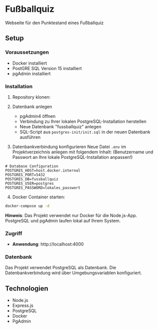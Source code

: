 # Fußballquiz
Webseite für den Punktestand eines Fußballquiz

## Setup

### Voraussetzungen
- Docker installiert
- PostGRE SQL Version 15 installiert
- pgAdmin installiert

### Installation

1. Repository klonen:

2. Datenbank anlegen
   - pgAdmin4 öffnen
   - Verbindung zu Ihrer lokalen PostgreSQL-Installation herstellen
   - Neue Datenbank "fussballquiz" anlegen
   - SQL-Script aus `postgres-init/init.sql` in der neuen Datenbank ausführen

3. Datenbankverbindung konfigurieren
   Neue Datei `.env` im Projektverzeichnis anlegen mit folgendem Inhalt:
   (Benutzername und Passwort an Ihre lokale PostgreSQL-Installation anpassen!)

```
# Database Configuration
POSTGRES_HOST=host.docker.internal
POSTGRES_PORT=5432
POSTGRES_DB=fussballquiz
POSTGRES_USER=postgres
POSTGRES_PASSWORD=lokales_passwort
```

4. Docker Container starten:
```bash
docker-compose up -d
```

**Hinweis**: Das Projekt verwendet nur Docker für die Node.js-App. PostgreSQL und pgAdmin laufen lokal auf Ihrem System.

### Zugriff

- **Anwendung**: http://localhost:4000

### Datenbank

Das Projekt verwendet PostgreSQL als Datenbank. Die Datenbankverbindung wird über Umgebungsvariablen konfiguriert.

## Technologien

- Node.js
- Express.js
- PostgreSQL
- Docker
- PgAdmin

